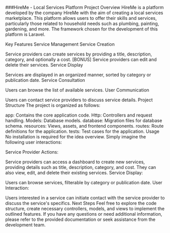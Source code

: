 ###HireMe - Local Services Platform
Project Overview
HireMe is a platform developed by the company HireMe with the aim of creating a local services marketplace. This platform allows users to offer their skills and services, particularly those related to household needs such as plumbing, painting, gardening, and more. The framework chosen for the development of this platform is Laravel.

Key Features
Service Management
Service Creation

Service providers can create services by providing a title, description, category, and optionally a cost.
[BONUS] Service providers can edit and delete their services.
Service Display

Services are displayed in an organized manner, sorted by category or publication date.
Service Consultation

Users can browse the list of available services.
User Communication

Users can contact service providers to discuss service details.
Project Structure
The project is organized as follows:

app: Contains the core application code.
Http: Controllers and request handling.
Models: Database models.
database: Migration files for database schema.
resources: Views, assets, and frontend components.
routes: Route definitions for the application.
tests: Test cases for the application.
Usage
No installation is required for the idea overview. Simply imagine the following user interactions:

Service Provider Actions:

Service providers can access a dashboard to create new services, providing details such as title, description, category, and cost.
They can also view, edit, and delete their existing services.
Service Display:

Users can browse services, filterable by category or publication date.
User Interaction:

Users interested in a service can initiate contact with the service provider to discuss the service's specifics.
Next Steps
Feel free to explore the code structure, create necessary controllers, models, and views to implement the outlined features. If you have any questions or need additional information, please refer to the provided documentation or seek assistance from the development team.
